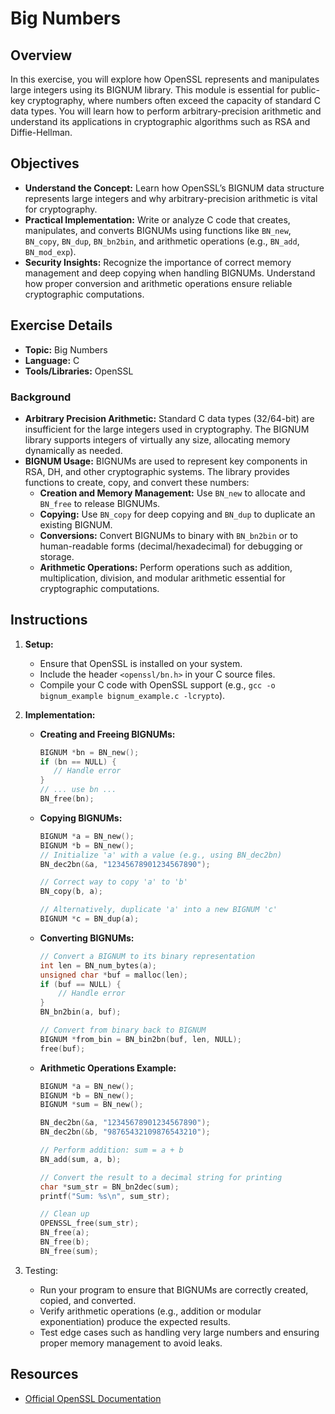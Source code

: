 # Big Numbers

## Overview

In this exercise, you will explore how OpenSSL represents and manipulates large integers using its BIGNUM library. This module is essential for public-key cryptography, where numbers often exceed the capacity of standard C data types. You will learn how to perform arbitrary-precision arithmetic and understand its applications in cryptographic algorithms such as RSA and Diffie-Hellman.

## Objectives

- **Understand the Concept:** Learn how OpenSSL’s BIGNUM data structure represents large integers and why arbitrary-precision arithmetic is vital for cryptography.
- **Practical Implementation:** Write or analyze C code that creates, manipulates, and converts BIGNUMs using functions like `BN_new`, `BN_copy`, `BN_dup`, `BN_bn2bin`, and arithmetic operations (e.g., `BN_add`, `BN_mod_exp`).
- **Security Insights:** Recognize the importance of correct memory management and deep copying when handling BIGNUMs. Understand how proper conversion and arithmetic operations ensure reliable cryptographic computations.

## Exercise Details

- **Topic:** Big Numbers
- **Language:** C
- **Tools/Libraries:** OpenSSL

### Background

- **Arbitrary Precision Arithmetic:** Standard C data types (32/64-bit) are insufficient for the large integers used in cryptography. The BIGNUM library supports integers of virtually any size, allocating memory dynamically as needed.
- **BIGNUM Usage:** BIGNUMs are used to represent key components in RSA, DH, and other cryptographic systems. The library provides functions to create, copy, and convert these numbers:
  - **Creation and Memory Management:** Use `BN_new` to allocate and `BN_free` to release BIGNUMs.
  - **Copying:** Use `BN_copy` for deep copying and `BN_dup` to duplicate an existing BIGNUM.
  - **Conversions:** Convert BIGNUMs to binary with `BN_bn2bin` or to human-readable forms (decimal/hexadecimal) for debugging or storage.
  - **Arithmetic Operations:** Perform operations such as addition, multiplication, division, and modular arithmetic essential for cryptographic computations.

## Instructions

1. **Setup:**  
   - Ensure that OpenSSL is installed on your system.
   - Include the header `<openssl/bn.h>` in your C source files.
   - Compile your C code with OpenSSL support (e.g., `gcc -o bignum_example bignum_example.c -lcrypto`).
   
2. **Implementation:**
   - **Creating and Freeing BIGNUMs:**
     ```c
     BIGNUM *bn = BN_new();
     if (bn == NULL) {
        // Handle error
     }
     // ... use bn ...
     BN_free(bn);
     ```
   - **Copying BIGNUMs:**
     ```c
     BIGNUM *a = BN_new();
     BIGNUM *b = BN_new();
     // Initialize 'a' with a value (e.g., using BN_dec2bn)
     BN_dec2bn(&a, "12345678901234567890");
  
     // Correct way to copy 'a' to 'b'
     BN_copy(b, a);
  
     // Alternatively, duplicate 'a' into a new BIGNUM 'c'
     BIGNUM *c = BN_dup(a);
     ```
   - **Converting BIGNUMs:**
     ```c
     // Convert a BIGNUM to its binary representation
     int len = BN_num_bytes(a);
     unsigned char *buf = malloc(len);
     if (buf == NULL) {
         // Handle error
     }
     BN_bn2bin(a, buf);
     
     // Convert from binary back to BIGNUM
     BIGNUM *from_bin = BN_bin2bn(buf, len, NULL);
     free(buf);
     ```
   - **Arithmetic Operations Example:**
     ```c
     BIGNUM *a = BN_new();
     BIGNUM *b = BN_new();
     BIGNUM *sum = BN_new();
  
     BN_dec2bn(&a, "12345678901234567890");
     BN_dec2bn(&b, "98765432109876543210");
  
     // Perform addition: sum = a + b
     BN_add(sum, a, b);
  
     // Convert the result to a decimal string for printing
     char *sum_str = BN_bn2dec(sum);
     printf("Sum: %s\n", sum_str);
  
     // Clean up
     OPENSSL_free(sum_str);
     BN_free(a);
     BN_free(b);
     BN_free(sum);
     ```

3. Testing:
   - Run your program to ensure that BIGNUMs are correctly created, copied, and converted.
   - Verify arithmetic operations (e.g., addition or modular exponentiation) produce the expected results.
   - Test edge cases such as handling very large numbers and ensuring proper memory management to avoid leaks.
   
## Resources

<!-- - [Course Slides on Cryptography Exercises]() -->
- [Official OpenSSL Documentation](https://www.openssl.org/docs/)
